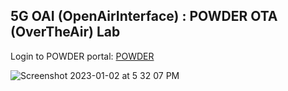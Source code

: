 ## 5G OAI (OpenAirInterface) : POWDER OTA (OverTheAir) Lab

Login to POWDER portal: [POWDER](https://www.powderwireless.net/) 

![Screenshot 2023-01-02 at 5 32 07 PM](https://user-images.githubusercontent.com/22035469/210287251-3501da1f-e45e-4406-9c49-1af0a3953b5b.png)
